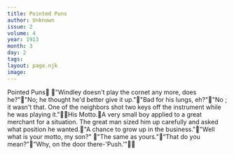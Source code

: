 ```yaml
---
title: Pointed Puns
author: Unknown
issue: 2
volume: 4
year: 1913
month: 3
day: 2
tags:
layout: page.njk
image:
---
```

Pointed Puns "Windley doesn't play the cornet any more, does he?""No; he thought he'd better give it up.""Bad for his lungs, eh?""No ; it wasn't that. One of the neighbors shot two keys off the instrument while he was playing it."His Motto.A very small boy applied to a great merchant for a situation. The great man sized him up carefully and asked what position he wanted."A chance to grow up in the business.""Well what is your motto, my son?" "The same as yours."“That do you mean?”"Why, on the door there-'Push.’”
